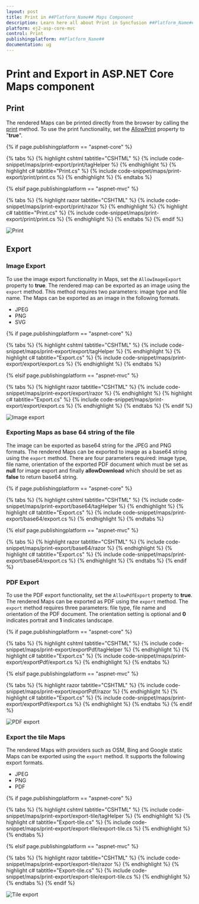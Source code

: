 ```yaml
---
layout: post
title: Print in ##Platform_Name## Maps Component
description: Learn here all about Print in Syncfusion ##Platform_Name## Maps component of Syncfusion Essential JS 2 and more.
platform: ej2-asp-core-mvc
control: Print
publishingplatform: ##Platform_Name##
documentation: ug
---
```


# Print and Export in ASP.NET Core Maps component

## Print

The rendered Maps can be printed directly from the browser by calling the [print](https://ej2.syncfusion.com/documentation/api/maps/#print) method. To use the print functionality, set the [AllowPrint](https://help.syncfusion.com/cr/aspnetcore-js2/Syncfusion.EJ2.Maps.Maps.html#Syncfusion_EJ2_Maps_Maps_AllowPrint) property to "**true**".

{% if page.publishingplatform == "aspnet-core" %}

{% tabs %}
{% highlight cshtml tabtitle="CSHTML" %}
{% include code-snippet/maps/print-export/print/tagHelper %}
{% endhighlight %}
{% highlight c# tabtitle="Print.cs" %}
{% include code-snippet/maps/print-export/print/print.cs %}
{% endhighlight %}
{% endtabs %}

{% elsif page.publishingplatform == "aspnet-mvc" %}

{% tabs %}
{% highlight razor tabtitle="CSHTML" %}
{% include code-snippet/maps/print-export/print/razor %}
{% endhighlight %}
{% highlight c# tabtitle="Print.cs" %}
{% include code-snippet/maps/print-export/print/print.cs %}
{% endhighlight %}
{% endtabs %}
{% endif %}



![Print](../maps/images/Print/print.png)

## Export

### Image Export

To use the image export functionality in Maps, set the `AllowImageExport` property to **true**. The rendered map can be exported as an image using the `export` method. This method requires two parameters: image type and file name. The Maps can be exported as an image in the following formats.

* JPEG
* PNG
* SVG

{% if page.publishingplatform == "aspnet-core" %}

{% tabs %}
{% highlight cshtml tabtitle="CSHTML" %}
{% include code-snippet/maps/print-export/export/tagHelper %}
{% endhighlight %}
{% highlight c# tabtitle="Export.cs" %}
{% include code-snippet/maps/print-export/export/export.cs %}
{% endhighlight %}
{% endtabs %}

{% elsif page.publishingplatform == "aspnet-mvc" %}

{% tabs %}
{% highlight razor tabtitle="CSHTML" %}
{% include code-snippet/maps/print-export/export/razor %}
{% endhighlight %}
{% highlight c# tabtitle="Export.cs" %}
{% include code-snippet/maps/print-export/export/export.cs %}
{% endhighlight %}
{% endtabs %}
{% endif %}



![Image export](../maps/images/Print/export.png)

### Exporting Maps as base 64 string of the file

The image can be exported as base64 string for the JPEG and PNG formats. The rendered Maps can be exported to image as a base64 string using the `export` method. There are four parameters required: image type, file name, orientation of the exported PDF document which must be set as **null** for image export and finally **allowDownload** which should be set as **false** to return base64 string.

{% if page.publishingplatform == "aspnet-core" %}

{% tabs %}
{% highlight cshtml tabtitle="CSHTML" %}
{% include code-snippet/maps/print-export/base64/tagHelper %}
{% endhighlight %}
{% highlight c# tabtitle="Export.cs" %}
{% include code-snippet/maps/print-export/base64/export.cs %}
{% endhighlight %}
{% endtabs %}

{% elsif page.publishingplatform == "aspnet-mvc" %}

{% tabs %}
{% highlight razor tabtitle="CSHTML" %}
{% include code-snippet/maps/print-export/base64/razor %}
{% endhighlight %}
{% highlight c# tabtitle="Export.cs" %}
{% include code-snippet/maps/print-export/base64/export.cs %}
{% endhighlight %}
{% endtabs %}
{% endif %}



### PDF Export

To use the PDF export functionality, set the `AllowPdfExport` property to **true**. The rendered Maps can be exported as PDF using the `export` method. The `export`  method requires three parameters: file type, file name and orientation of the PDF document. The orientation setting is optional and **0** indicates portrait and **1** indicates landscape.

{% if page.publishingplatform == "aspnet-core" %}

{% tabs %}
{% highlight cshtml tabtitle="CSHTML" %}
{% include code-snippet/maps/print-export/exportPdf/tagHelper %}
{% endhighlight %}
{% highlight c# tabtitle="Export.cs" %}
{% include code-snippet/maps/print-export/exportPdf/export.cs %}
{% endhighlight %}
{% endtabs %}

{% elsif page.publishingplatform == "aspnet-mvc" %}

{% tabs %}
{% highlight razor tabtitle="CSHTML" %}
{% include code-snippet/maps/print-export/exportPdf/razor %}
{% endhighlight %}
{% highlight c# tabtitle="Export.cs" %}
{% include code-snippet/maps/print-export/exportPdf/export.cs %}
{% endhighlight %}
{% endtabs %}
{% endif %}



![PDF export](../maps/images/Print/export.png)

### Export the tile Maps

The rendered Maps with providers such as OSM, Bing and Google static Maps can be exported using the `export` method. It supports the following export formats.

* JPEG
* PNG
* PDF

{% if page.publishingplatform == "aspnet-core" %}

{% tabs %}
{% highlight cshtml tabtitle="CSHTML" %}
{% include code-snippet/maps/print-export/export-tile/tagHelper %}
{% endhighlight %}
{% highlight c# tabtitle="Export-tile.cs" %}
{% include code-snippet/maps/print-export/export-tile/export-tile.cs %}
{% endhighlight %}
{% endtabs %}

{% elsif page.publishingplatform == "aspnet-mvc" %}

{% tabs %}
{% highlight razor tabtitle="CSHTML" %}
{% include code-snippet/maps/print-export/export-tile/razor %}
{% endhighlight %}
{% highlight c# tabtitle="Export-tile.cs" %}
{% include code-snippet/maps/print-export/export-tile/export-tile.cs %}
{% endhighlight %}
{% endtabs %}
{% endif %}



![Tile export](../maps/images/Print/osm-export.png)